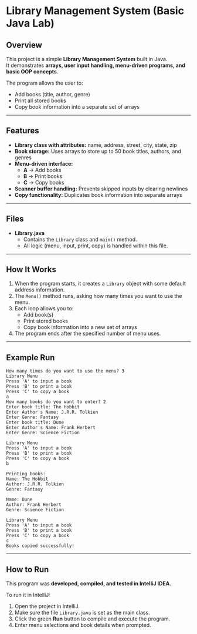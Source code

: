 # Library Management System (Basic Java Lab)

## Overview
This project is a simple **Library Management System** built in Java.  
It demonstrates **arrays, user input handling, menu-driven programs, and basic OOP concepts**.  

The program allows the user to:
- Add books (title, author, genre)  
- Print all stored books  
- Copy book information into a separate set of arrays  

---

## Features
- **Library class with attributes:** name, address, street, city, state, zip  
- **Book storage:** Uses arrays to store up to 50 book titles, authors, and genres  
- **Menu-driven interface:**  
  - **A** → Add books  
  - **B** → Print books  
  - **C** → Copy books  
- **Scanner buffer handling:** Prevents skipped inputs by clearing newlines  
- **Copy functionality:** Duplicates book information into separate arrays  

---

## Files
- **Library.java**  
  - Contains the `Library` class and `main()` method.  
  - All logic (menu, input, print, copy) is handled within this file.  

---

## How It Works
1. When the program starts, it creates a `Library` object with some default address information.  
2. The `Menu()` method runs, asking how many times you want to use the menu.  
3. Each loop allows you to:  
   - Add book(s)  
   - Print stored books  
   - Copy book information into a new set of arrays  
4. The program ends after the specified number of menu uses.  

---

## Example Run
```text
How many times do you want to use the menu? 3
Library Menu
Press 'A' to input a book
Press 'B' to print a book
Press 'C' to copy a book
a
How many books do you want to enter? 2
Enter book title: The Hobbit
Enter Author's Name: J.R.R. Tolkien
Enter Genre: Fantasy
Enter book title: Dune
Enter Author's Name: Frank Herbert
Enter Genre: Science Fiction

Library Menu
Press 'A' to input a book
Press 'B' to print a book
Press 'C' to copy a book
b

Printing books:
Name: The Hobbit
Author: J.R.R. Tolkien
Genre: Fantasy

Name: Dune
Author: Frank Herbert
Genre: Science Fiction

Library Menu
Press 'A' to input a book
Press 'B' to print a book
Press 'C' to copy a book
c
Books copied successfully!
```
---
## How to Run  
This program was **developed, compiled, and tested in IntelliJ IDEA**.  

To run it in IntelliJ:  
1. Open the project in IntelliJ.  
2. Make sure the file `Library.java` is set as the main class.  
3. Click the green **Run** button to compile and execute the program.  
4. Enter menu selections and book details when prompted.

